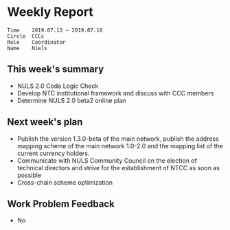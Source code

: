 # Weekly Report 
```
Time	2019.07.13 ~ 2019.07.18
Circle	CCCc
Role	Coordinator
Name	Niels
```
## This week's summary
- NULS 2.0 Code Logic Check
- Develop NTC institutional framework and discuss with CCC members
- Determine NULS 2.0 beta2 online plan

## Next week's plan

- Publish the version 1.3.0-beta of the main network, publish the address mapping scheme of the main network 1.0-2.0 and the mapping list of the current currency holders.
- Communicate with NULS Community Council on the election of technical directors and strive for the establishment of NTCC as soon as possible
- Cross-chain scheme optimization

## Work Problem Feedback
- No

